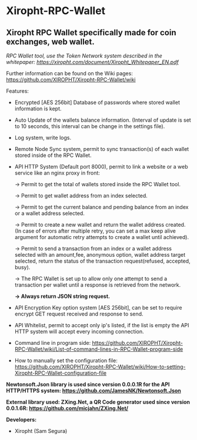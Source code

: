 # Xiropht-RPC-Wallet
<h2>Xiropht RPC Wallet specifically made for coin exchanges, web wallet.</h2>

*RPC Wallet tool, use the Token Network system described in the whitepaper: https://xiropht.com/document/Xiropht_Whitepaper_EN.pdf*

Further information can be found on the Wiki pages: https://github.com/XIROPHT/Xiropht-RPC-Wallet/wiki

Features:

- Encrypted [AES 256bit] Database of passwords where stored wallet information is kept.

- Auto Update of the wallets balance information. (Interval of update is set to 10 seconds, this interval can be change in the settings file).

- Log system, write logs.

- Remote Node Sync system, permit to sync transaction(s) of each wallet stored inside of the RPC Wallet.

- API HTTP System (Default port 8000), permit to link a website or a web service like an nginx proxy in front:

  -> Permit to get the total of wallets stored inside the RPC Wallet tool.
  
  -> Permit to get wallet address from an index selected.
  
  -> Permit to get the current balance and pending balance from an index or a wallet address selected.
  
  -> Permit to create a new wallet and return the wallet address created. (In case of errors after multiple retry, you can set a max keep alive argument for automatic retry attempts to create a wallet until achieved).
  
  ->  Permit to send a transaction from an index or a wallet address selected with an amount,fee, anonymous option, wallet address target selected, return the status of the transaction request(refused, accepted, busy).
  
  -> The RPC Wallet is set up to allow only one attempt to send a transaction per wallet until a response is retrieved from the network.
  
  **->  Always return JSON string request.**
  
- API Encryption Key option system [AES 256bit], can be set to require encrypt GET request received and response to send.

- API Whitelist, permit to accept only ip's listed, if the list is empty the API HTTP system will accept every incoming connection.



- Command line in program side: https://github.com/XIROPHT/Xiropht-RPC-Wallet/wiki/List-of-command-lines-in-RPC-Wallet-program-side
 
- How to manually set the configuration file: https://github.com/XIROPHT/Xiropht-RPC-Wallet/wiki/How-to-setting-Xiropht-RPC-Wallet-configuration-file

**Newtonsoft.Json library is used since version 0.0.0.1R for the API HTTP/HTTPS system: https://github.com/JamesNK/Newtonsoft.Json**

**External library used: ZXing.Net, a QR Code generator used since version 0.0.1.6R: https://github.com/micjahn/ZXing.Net/**

**Developers:**

- Xiropht (Sam Segura)
